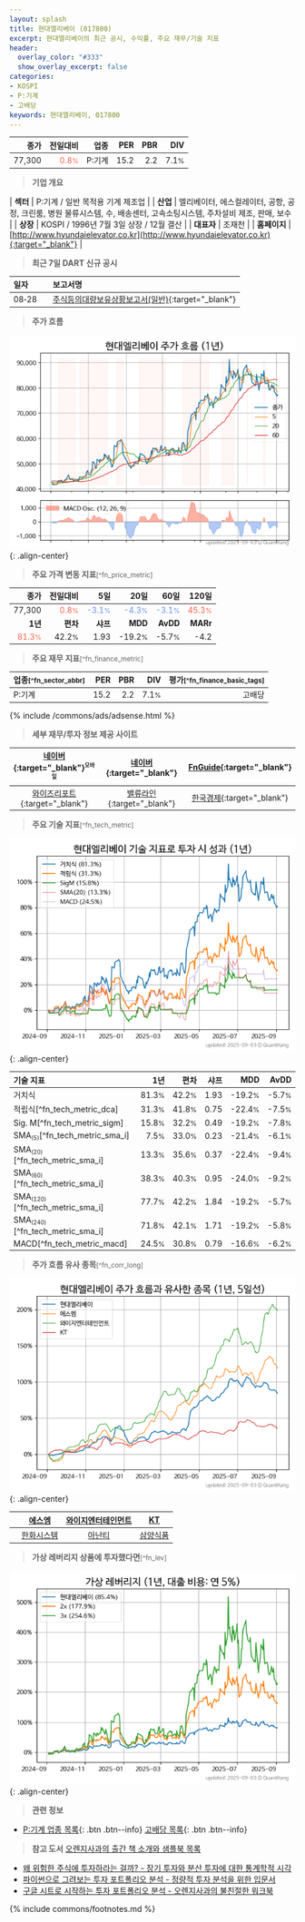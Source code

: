 ```yaml
---
layout: splash
title: 현대엘리베이 (017800)
excerpt: 현대엘리베이의 최근 공시, 수익률, 주요 재무/기술 지표
header:
  overlay_color: "#333"
  show_overlay_excerpt: false
categories:
- KOSPI
- P:기계
- 고배당
keywords: 현대엘리베이, 017800
---
```


| **종가** | **전일대비** | **업종** | **PER** | **PBR** | **DIV** |
| -------: | -----------: | -------: | ------: | ------: | ------: |
| 77,300 | <span style="color: tomato">0.8<small>%</small></span> | P:기계 | 15.2 | 2.2 | 7.1<small>%</small> |

<!-- more -->


> **기업 개요**<a id="company"></a>

| <span style="white-space:nowrap;">**섹터**</span> | P:기계 / 일반 목적용 기계 제조업 |
| <span style="white-space:nowrap;">**산업**</span> | 엘리베이터, 에스컬레이터, 공항, 공정, 크린룸, 병원 물류시스템, 수, 배송센터, 고속소팅시스템, 주차설비 제조, 판매, 보수 |
| <span style="white-space:nowrap;">**상장**</span> | KOSPI / 1996년 7월 3일 상장 / 12월 결산 |
| <span style="white-space:nowrap;">**대표자**</span> | 조재천 |
| <span style="white-space:nowrap;">**홈페이지**</span> | [http://www.hyundaielevator.co.kr](http://www.hyundaielevator.co.kr){:target="_blank"} |


> **최근 7일 DART 신규 공시**<a id="dart"></a>

| **일자** |      | **보고서명** |
| :------- | :--- | :----------- |
| 08&#x2011;28 | | [주식등의대량보유상황보고서(일반)](https://dart.fss.or.kr/dsaf001/main.do?rcpNo=20250828001123){:target="_blank"} |


> **주가 흐름**<a id="price"></a>

![017800](/stock/images/017800.png){: .align-center}


> **주요 가격 변동 지표**<small>[^fn_price_metric]</small>

| **종가** | **전일대비** | **5일** | **20일** | **60일** | **120일** |
| -------: | -----------: | ------: | -------: | -------: | --------: |
| 77,300 | <span style="color: tomato">0.8<small>%</small></span> | <span style="color: cornflowerblue">-3.1<small>%</small></span> | <span style="color: cornflowerblue">-4.3<small>%</small></span> | <span style="color: cornflowerblue">-3.1<small>%</small></span> | <span style="color: tomato">45.3<small>%</small></span> |
| **1년** | **편차** | **샤프** | **MDD** | **AvDD** | **MARr** |
| <span style="color: tomato">81.3<small>%</small></span> | 42.2<small>%</small> | 1.93 | -19.2<small>%</small> | -5.7<small>%</small> | -4.2 |


> **주요 재무 지표**<small>[^fn_finance_metric]</small>

| **업종**<small>[^fn_sector_abbr]</small> | **PER** | **PBR** | **DIV** | **평가**<small>[^fn_finance_basic_tags]</small> |
| :--------------------------------------- | ------: | ------: | ------: | ----------------------------------------------: |
| P:기계 | 15.2 | 2.2 | 7.1<small>%</small> | 고배당 |



{% include /commons/ads/adsense.html %}

> **세부 재무/투자 정보 제공 사이트**

| [네이버](https://m.stock.naver.com/domestic/stock/017800/finance/summary){:target="_blank"}<sup><small>모바일</small></sup> | [네이버](https://finance.naver.com/item/coinfo.naver?code=017800){:target="_blank"} | [FnGuide](https://comp.fnguide.com/SVO2/ASP/SVD_Invest.asp?gicode=A017800&MenuYn=Y){:target="_blank"} |
| :---: | :---: | :---: |
| [와이즈리포트](https://comp.wisereport.co.kr/company/c1040001.aspx?cmp_cd=017800){:target="_blank"} | [밸류라인](https://www.valueline.co.kr/finance/summary/017800){:target="_blank"} | [한국경제](https://markets.hankyung.com/stock/017800/financial-summary){:target="_blank"} |


> **주요 기술 지표**<small>[^fn_tech_metric]</small>


![017800](/stock/images/017800_tech.png){: .align-center}

| **기술 지표** | **1년** | **편차** | **샤프** | **MDD** | **AvDD** |
| :------------ | ------: | -----------: | -------: | ------: | -------: |
| 거치식 | 81.3<small>%</small> | 42.2<small>%</small> | 1.93 | -19.2<small>%</small> | -5.7<small>%</small> |
| 적립식[^fn_tech_metric_dca] | 31.3<small>%</small> | 41.8<small>%</small> | 0.75 | -22.4<small>%</small> | -7.5<small>%</small> |
| Sig. M[^fn_tech_metric_sigm] | 15.8<small>%</small> | 32.2<small>%</small> | 0.49 | -19.2<small>%</small> | -7.8<small>%</small> |
| SMA<small><sub>(5)</sub></small>[^fn_tech_metric_sma_i] | 7.5<small>%</small> | 33.0<small>%</small> | 0.23 | -21.4<small>%</small> | -6.1<small>%</small> |
| SMA<small><sub>(20)</sub></small>[^fn_tech_metric_sma_i] | 13.3<small>%</small> | 35.6<small>%</small> | 0.37 | -22.4<small>%</small> | -9.4<small>%</small> |
| SMA<small><sub>(60)</sub></small>[^fn_tech_metric_sma_i] | 38.3<small>%</small> | 40.3<small>%</small> | 0.95 | -24.0<small>%</small> | -9.2<small>%</small> |
| SMA<small><sub>(120)</sub></small>[^fn_tech_metric_sma_i] | 77.7<small>%</small> | 42.2<small>%</small> | 1.84 | -19.2<small>%</small> | -5.7<small>%</small> |
| SMA<small><sub>(240)</sub></small>[^fn_tech_metric_sma_i] | 71.8<small>%</small> | 42.1<small>%</small> | 1.71 | -19.2<small>%</small> | -5.8<small>%</small> |
| MACD[^fn_tech_metric_macd] | 24.5<small>%</small> | 30.8<small>%</small> | 0.79 | -16.6<small>%</small> | -6.2<small>%</small> |


> **주가 흐름 유사 종목**<a id="corr"></a><small>[^fn_corr_long]</small>

![017800](/stock/images/017800_corr.png){: .align-center}

|       | [에스엠](/041510/) | [와이지엔터테인먼트](/122870/) | [KT](/030200/) |
| :---: | :------------------------------------: | :------------------------------------: | :------------------------------------: |
|       | [한화시스템](/272210/) | [아난티](/025980/) | [삼양식품](/003230/) |


> **가상 레버리지 상품에 투자했다면**<a id="2x"></a><small>[^fn_lev]</small>

![017800](/stock/images/017800_2x.png){: .align-center}


> **관련 정보**

- [P:기계 업종 목록](/stats/sector/kospi_업종_기계_종목/){: .btn .btn--info} [고배당 목록](/fn/fn_high_div/){: .btn .btn--info}

> **참고 도서** [오렌지사과의 출간 책 소개와 샘플북 목록](https://kongdori.tistory.com/691)

- [왜 위험한 주식에 투자하라는 걸까? - 장기 투자와 분산 투자에 대한 통계학적 시각](https://kongdori.tistory.com/421)
- [파이썬으로 그려보는 투자 포트폴리오 분석  - 정량적 투자 분석을 위한 입문서](https://kongdori.tistory.com/643)
- [구글 시트로 시작하는 투자 포트폴리오 분석 - 오렌지사과의 불친절한 워크북](https://kongdori.tistory.com/449)


{% include commons/footnotes.md %}